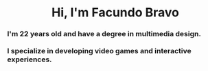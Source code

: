 <h1 align="center">Hi, I'm Facundo Bravo</h1>
<h3 align="left">I'm 22 years old and have a degree in multimedia design.<br> 
  <br> I specialize in developing video games and interactive experiences.</h3>
